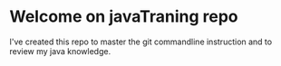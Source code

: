 # Welcome on javaTraning repo

I've created this repo to master the git commandline instruction and to review my java knowledge.


